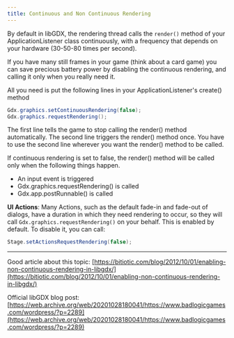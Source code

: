 ```yaml
---
title: Continuous and Non Continuous Rendering
---
```

By default in libGDX, the rendering thread calls the `render()` method of your ApplicationListener class continuously, with a frequency that depends on your hardware (30-50-80 times per second).

If you have many still frames in your game (think about a card game) you can save precious battery power by disabling the continuous rendering, and calling it only when you really need it.

All you need is put the following lines in your ApplicationListener's create() method

```java
Gdx.graphics.setContinuousRendering(false);
Gdx.graphics.requestRendering();
```

The first line tells the game to stop calling the render() method automatically. The second line triggers the render() method once. You have to use the second line wherever you want the render() method to be called.

If continuous rendering is set to false, the render() method will be called only when the following things happen.

  * An input event is triggered
  * Gdx.graphics.requestRendering() is called
  * Gdx.app.postRunnable() is called

**UI Actions**: Many Actions, such as the default fade-in and fade-out of dialogs, have a duration in which they need rendering to occur, so they will call `Gdx.graphics.requestRendering()` on your behalf. This is enabled by default. To disable it, you can call:

```java
Stage.setActionsRequestRendering(false);
```
----

Good article about this topic: [https://bitiotic.com/blog/2012/10/01/enabling-non-continuous-rendering-in-libgdx/](https://bitiotic.com/blog/2012/10/01/enabling-non-continuous-rendering-in-libgdx/)

Official libGDX blog post: [https://web.archive.org/web/20201028180041/https://www.badlogicgames.com/wordpress/?p=2289](https://web.archive.org/web/20201028180041/https://www.badlogicgames.com/wordpress/?p=2289)
